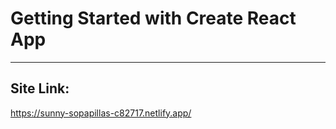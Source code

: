 # Getting Started with Create React App
***
## Site Link:
https://sunny-sopapillas-c82717.netlify.app/
